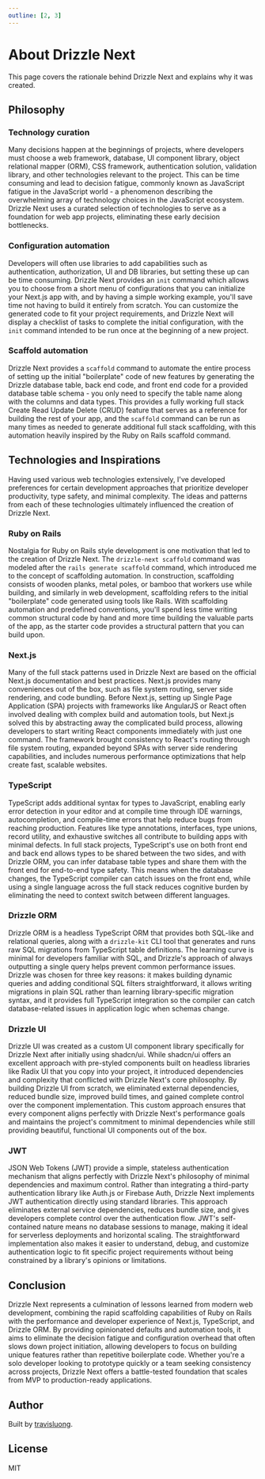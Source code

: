 ```yaml
---
outline: [2, 3]
---
```


# About Drizzle Next

This page covers the rationale behind Drizzle Next and explains why it was created.

## Philosophy

### Technology curation

Many decisions happen at the beginnings of projects, where developers must choose a web framework, database, UI component library, object relational mapper (ORM), CSS framework, authentication solution, validation library, and other technologies relevant to the project. This can be time consuming and lead to decision fatigue, commonly known as JavaScript fatigue in the JavaScript world - a phenomenon describing the overwhelming array of technology choices in the JavaScript ecosystem. Drizzle Next uses a curated selection of technologies to serve as a foundation for web app projects, eliminating these early decision bottlenecks.

### Configuration automation

Developers will often use libraries to add capabilities such as authentication, authorization, UI and DB libraries, but setting these up can be time consuming. Drizzle Next provides an `init` command which allows you to choose from a short menu of configurations that you can initialize your Next.js app with, and by having a simple working example, you'll save time not having to build it entirely from scratch. You can customize the generated code to fit your project requirements, and Drizzle Next will display a checklist of tasks to complete the initial configuration, with the `init` command intended to be run once at the beginning of a new project.

### Scaffold automation

Drizzle Next provides a `scaffold` command to automate the entire process of setting up the initial "boilerplate" code of new features by generating the Drizzle database table, back end code, and front end code for a provided database table schema - you only need to specify the table name along with the columns and data types. This provides a fully working full stack Create Read Update Delete (CRUD) feature that serves as a reference for building the rest of your app, and the `scaffold` command can be run as many times as needed to generate additional full stack scaffolding, with this automation heavily inspired by the Ruby on Rails scaffold command.

## Technologies and Inspirations

Having used various web technologies extensively, I've developed preferences for certain development approaches that prioritize developer productivity, type safety, and minimal complexity. The ideas and patterns from each of these technologies ultimately influenced the creation of Drizzle Next.

### Ruby on Rails

Nostalgia for Ruby on Rails style development is one motivation that led to the creation of Drizzle Next. The `drizzle-next scaffold` command was modeled after the `rails generate scaffold` command, which introduced me to the concept of scaffolding automation. In construction, scaffolding consists of wooden planks, metal poles, or bamboo that workers use while building, and similarly in web development, scaffolding refers to the initial "boilerplate" code generated using tools like Rails. With scaffolding automation and predefined conventions, you'll spend less time writing common structural code by hand and more time building the valuable parts of the app, as the starter code provides a structural pattern that you can build upon.

### Next.js

Many of the full stack patterns used in Drizzle Next are based on the official Next.js documentation and best practices. Next.js provides many conveniences out of the box, such as file system routing, server side rendering, and code bundling. Before Next.js, setting up Single Page Application (SPA) projects with frameworks like AngularJS or React often involved dealing with complex build and automation tools, but Next.js solved this by abstracting away the complicated build process, allowing developers to start writing React components immediately with just one command. The framework brought consistency to React's routing through file system routing, expanded beyond SPAs with server side rendering capabilities, and includes numerous performance optimizations that help create fast, scalable websites.

### TypeScript

TypeScript adds additional syntax for types to JavaScript, enabling early error detection in your editor and at compile time through IDE warnings, autocompletion, and compile-time errors that help reduce bugs from reaching production. Features like type annotations, interfaces, type unions, record utility, and exhaustive switches all contribute to building apps with minimal defects. In full stack projects, TypeScript's use on both front end and back end allows types to be shared between the two sides, and with Drizzle ORM, you can infer database table types and share them with the front end for end-to-end type safety. This means when the database changes, the TypeScript compiler can catch issues on the front end, while using a single language across the full stack reduces cognitive burden by eliminating the need to context switch between different languages.

### Drizzle ORM

Drizzle ORM is a headless TypeScript ORM that provides both SQL-like and relational queries, along with a `drizzle-kit` CLI tool that generates and runs raw SQL migrations from TypeScript table definitions. The learning curve is minimal for developers familiar with SQL, and Drizzle's approach of always outputting a single query helps prevent common performance issues. Drizzle was chosen for three key reasons: it makes building dynamic queries and adding conditional SQL filters straightforward, it allows writing migrations in plain SQL rather than learning library-specific migration syntax, and it provides full TypeScript integration so the compiler can catch database-related issues in application logic when schemas change.

### Drizzle UI

Drizzle UI was created as a custom UI component library specifically for Drizzle Next after initially using shadcn/ui. While shadcn/ui offers an excellent approach with pre-styled components built on headless libraries like Radix UI that you copy into your project, it introduced dependencies and complexity that conflicted with Drizzle Next's core philosophy. By building Drizzle UI from scratch, we eliminated external dependencies, reduced bundle size, improved build times, and gained complete control over the component implementation. This custom approach ensures that every component aligns perfectly with Drizzle Next's performance goals and maintains the project's commitment to minimal dependencies while still providing beautiful, functional UI components out of the box.

### JWT

JSON Web Tokens (JWT) provide a simple, stateless authentication mechanism that aligns perfectly with Drizzle Next's philosophy of minimal dependencies and maximum control. Rather than integrating a third-party authentication library like Auth.js or Firebase Auth, Drizzle Next implements JWT authentication directly using standard libraries. This approach eliminates external service dependencies, reduces bundle size, and gives developers complete control over the authentication flow. JWT's self-contained nature means no database sessions to manage, making it ideal for serverless deployments and horizontal scaling. The straightforward implementation also makes it easier to understand, debug, and customize authentication logic to fit specific project requirements without being constrained by a library's opinions or limitations.

## Conclusion

Drizzle Next represents a culmination of lessons learned from modern web development, combining the rapid scaffolding capabilities of Ruby on Rails with the performance and developer experience of Next.js, TypeScript, and Drizzle ORM. By providing opinionated defaults and automation tools, it aims to eliminate the decision fatigue and configuration overhead that often slows down project initiation, allowing developers to focus on building unique features rather than repetitive boilerplate code. Whether you're a solo developer looking to prototype quickly or a team seeking consistency across projects, Drizzle Next offers a battle-tested foundation that scales from MVP to production-ready applications.

## Author

Built by [travisluong](https://linktr.ee/travisluong).

## License

MIT
